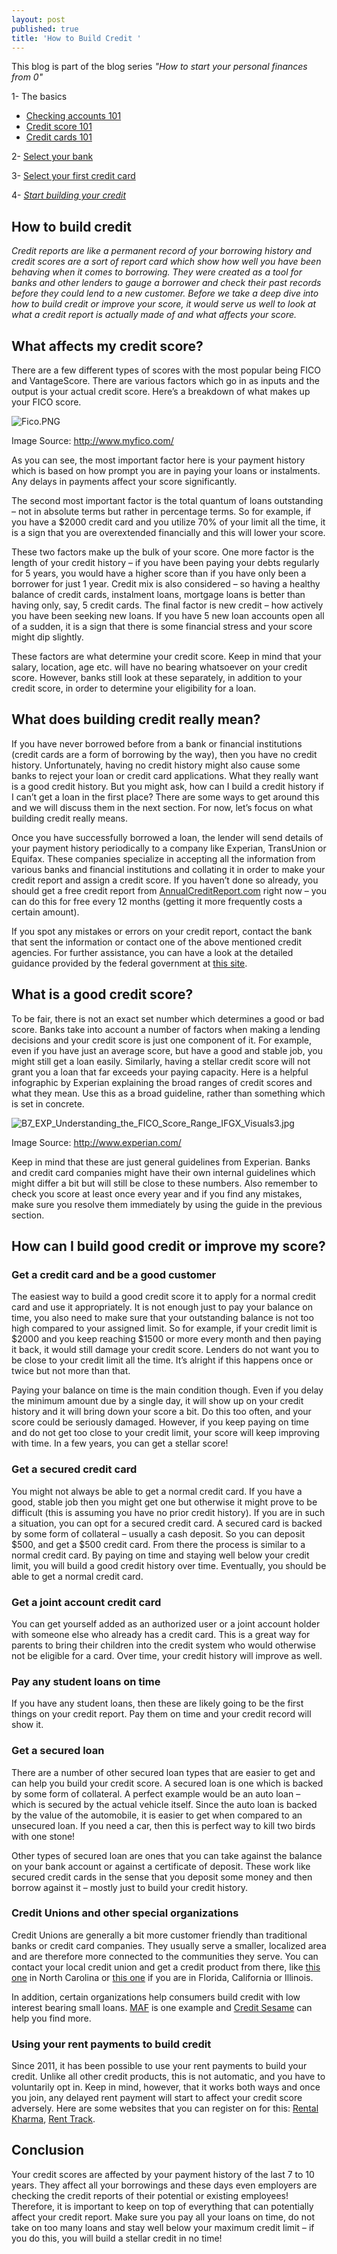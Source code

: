 ```yaml
---
layout: post
published: true
title: 'How to Build Credit '
---
```


This blog is part of the blog series _"How to start your personal finances from 0"_ 

1- The basics
- [Checking accounts 101](http://supermonedero.com/2017-01-26-2017-01-26-checking-account-101/)
- [Credit score 101](http://supermonedero.com/2017-01-26-credit-score-101/)
- [Credit cards 101](http://supermonedero.com/2017-01-26-credit-cards-101/)

2- [Select your bank](http://supermonedero.com/2017-02-03-best-banks-for-latinos/)

3- [Select your first credit card](http://supermonedero.com/2017-02-03-best-credit-cards-for-latinos/)

4- _[Start building your credit](http://supermonedero.com/2017-03-29-how-to-build-credit/)_







## How to build credit


_Credit reports are like a permanent record of your borrowing history and credit scores are a sort of report card which show how well you have been behaving when it comes to borrowing. They were created as a tool for banks and other lenders to gauge a borrower and check their past records before they could lend to a new customer. Before we take a deep dive into how to build credit or improve your score, it would serve us well to look at what a credit report is actually made of and what affects your score._

## What affects my credit score?
There are a few different types of scores with the most popular being FICO and VantageScore. There are various factors which go in as inputs and the output is your actual credit score. Here’s a breakdown of what makes up your FICO score.

![Fico.PNG]({{site.baseurl}}/img/Fico.PNG)

Image Source: http://www.myfico.com/

As you can see, the most important factor here is your payment history which is based on how prompt you are in paying your loans or instalments. Any delays in payments affect your score significantly.

The second most important factor is the total quantum of loans outstanding – not in absolute terms but rather in percentage terms. So for example, if you have a $2000 credit card and you utilize 70% of your limit all the time, it is a sign that you are overextended financially and this will lower your score.

These two factors make up the bulk of your score. One more factor is the length of your credit history – if you have been paying your debts regularly for 5 years, you would have a higher score than if you have only been a borrower for just 1 year. Credit mix is also considered – so having a healthy balance of credit cards, instalment loans, mortgage loans is better than having only, say, 5 credit cards. The final factor is new credit – how actively you have been seeking new loans. If you have 5 new loan accounts open all of a sudden, it is a sign that there is some financial stress and your score might dip slightly.

These factors are what determine your credit score. Keep in mind that your salary, location, age etc. will have no bearing whatsoever on your credit score. However, banks still look at these separately, in addition to your credit score, in order to determine your eligibility for a loan.

## What does building credit really mean?
If you have never borrowed before from a bank or financial institutions (credit cards are a form of borrowing by the way), then you have no credit history. Unfortunately, having no credit history might also cause some banks to reject your loan or credit card applications. What they really want is a good credit history. But you might ask, how can I build a credit history if I can’t get a loan in the first place? There are some ways to get around this and we will discuss them in the next section. For now, let’s focus on what building credit really means.

Once you have successfully borrowed a loan, the lender will send details of your payment history periodically to a company like Experian, TransUnion or Equifax. These companies specialize in accepting all the information from various banks and financial institutions and collating it in order to make your credit report and assign a credit score. If you haven’t done so already, you should get a free credit report from [AnnualCreditReport.com](https://www.annualcreditreport.com/index.action) right now – you can do this for free every 12 months (getting it more frequently costs a certain amount). 

If you spot any mistakes or errors on your credit report, contact the bank that sent the information or contact one of the above mentioned credit agencies. For further assistance, you can have a look at the detailed guidance provided by the federal government at [this site](https://www.usa.gov/credit-reports).

## What is a good credit score?
To be fair, there is not an exact set number which determines a good or bad score. Banks take into account a number of factors when making a lending decisions and your credit score is just one component of it. For example, even if you have just an average score, but have a good and stable job, you might still get a loan easily. Similarly, having a stellar credit score will not grant you a loan that far exceeds your paying capacity. Here is a helpful infographic by Experian explaining the broad ranges of credit scores and what they mean. Use this as a broad guideline, rather than something which is set in concrete.

![B7_EXP_Understanding_the_FICO_Score_Range_IFGX_Visuals3.jpg]({{site.baseurl}}/img/B7_EXP_Understanding_the_FICO_Score_Range_IFGX_Visuals3.jpg)

Image Source: http://www.experian.com/

Keep in mind that these are just general guidelines from Experian. Banks and credit card companies might have their own internal guidelines which might differ a bit but will still be close to these numbers. Also remember to check you score at least once every year and if you find any mistakes, make sure you resolve them immediately by using the guide in the previous section.

## How can I build good credit or improve my score?

### Get a credit card and be a good customer
The easiest way to build a good credit score it to apply for a normal credit card and use it appropriately. It is not enough just to pay your balance on time, you also need to make sure that your outstanding balance is not too high compared to your assigned limit. So for example, if your credit limit is $2000 and you keep reaching $1500 or more every month and then paying it back, it would still damage your credit score. Lenders do not want you to be close to your credit limit all the time. It’s alright if this happens once or twice but not more than that.

Paying your balance on time is the main condition though. Even if you delay the minimum amount due by a single day, it will show up on your credit history and it will bring down your score a bit. Do this too often, and your score could be seriously damaged. However, if you keep paying on time and do not get too close to your credit limit, your score will keep improving with time. In a few years, you can get a stellar score!

### Get a secured credit card
You might not always be able to get a normal credit card. If you have a good, stable job then you might get one but otherwise it might prove to be difficult (this is assuming you have no prior credit history). If you are in such a situation, you can opt for a secured credit card. A secured card is backed by some form of collateral – usually a cash deposit. So you can deposit $500, and get a $500 credit card. From there the process is similar to a normal credit card. By paying on time and staying well below your credit limit, you will build a good credit history over time. Eventually, you should be able to get a normal credit card.

### Get a joint account credit card
You can get yourself added as an authorized user or a joint account holder with someone else who already has a credit card. This is a great way for parents to bring their children into the credit system who would otherwise not be eligible for a card. Over time, your credit history will improve as well. 

### Pay any student loans on time
If you have any student loans, then these are likely going to be the first things on your credit report. Pay them on time and your credit record will show it.

### Get a secured loan
There are a number of other secured loan types that are easier to get and can help you build your credit score. A secured loan is one which is backed by some form of collateral. A perfect example would be an auto loan – which is secured by the actual vehicle itself. Since the auto loan is backed by the value of the automobile, it is easier to get when compared to an unsecured loan. If you need a car, then this is perfect way to kill two birds with one stone!

Other types of secured loan are ones that you can take against the balance on your bank account or against a certificate of deposit. These work like secured credit cards in the sense that you deposit some money and then borrow against it – mostly just to build your credit history.

### Credit Unions and other special organizations
Credit Unions are generally a bit more customer friendly than traditional banks or credit card companies. They usually serve a smaller, localized area and are therefore more connected to the communities they serve. You can contact your local credit union and get a credit product from there, like [this one](https://latinoccu.org/) in North Carolina or [this one](https://www.self-helpfcu.org/es/inicio) if you are in Florida, California or Illinois.

In addition, certain organizations help consumers build credit with low interest bearing small loans. [MAF](http://missionassetfund.org/lending-circles/) is one example and [Credit Sesame](https://www.creditsesame.com/home4) can help you find more.

### Using your rent payments to build credit
Since 2011, it has been possible to use your rent payments to build your credit. Unlike all other credit products, this is not automatic, and you have to voluntarily opt in. Keep in mind, however, that it works both ways and once you join, any delayed rent payment will start to affect your credit score adversely. Here are some websites that you can register on for this: [Rental Kharma](https://rentalkharma.com/), [Rent Track](http://www.renttrack.com/).

## Conclusion
Your credit scores are affected by your payment history of the last 7 to 10 years. They affect all your borrowings and these days even employers are checking the credit reports of their potential or existing employees! Therefore, it is important to keep on top of everything that can potentially affect your credit report. Make sure you pay all your loans on time, do not take on too many loans and stay well below your maximum credit limit – if you do this, you will build a stellar credit in no time!
